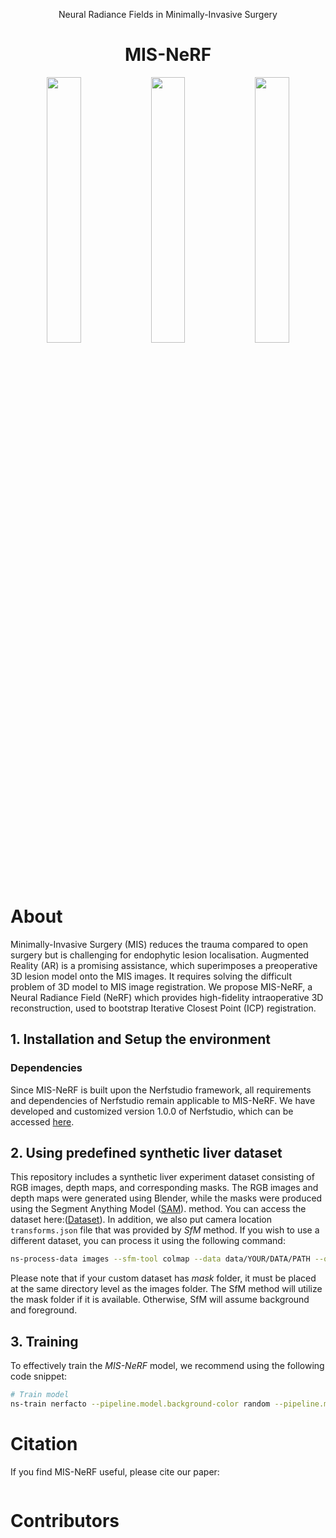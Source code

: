 <p align="center"> Neural Radiance Fields in Minimally-Invasive Surgery </p>
<h1 align="center">MIS-NeRF</h1>

<p align="center">
  <img src="assets/rgb.gif" width="33%"/><img src="assets/Intraoperative.gif" width="33%"/><img src="assets/Intraoperative.gif" width="33%"/>
</p>



# About


Minimally-Invasive Surgery (MIS) reduces the trauma compared to open surgery but is challenging for endophytic lesion localisation. Augmented
Reality (AR) is a promising assistance, which superimposes a preoperative 3D lesion model onto the MIS images. It requires solving the difficult problem of
3D model to MIS image registration. We propose MIS-NeRF, a Neural Radiance Field (NeRF) which provides high-fidelity intraoperative 3D reconstruction, used
to bootstrap Iterative Closest Point (ICP) registration.



## 1. Installation and Setup the environment

### Dependencies

Since MIS-NeRF is built upon the Nerfstudio framework, all requirements and dependencies of Nerfstudio remain applicable to MIS-NeRF. 
We have developed and customized version 1.0.0 of Nerfstudio, which can be accessed [here](https://github.com/nerfstudio-project/nerfstudio/releases/tag/v1.0.0).
## 2. Using predefined synthetic liver dataset
This repository includes a synthetic liver experiment dataset consisting of RGB images, depth maps, and corresponding masks. 
The RGB images and depth maps were generated using Blender, while the masks were produced using the Segment Anything Model ([SAM](https://github.com/facebookresearch/segment-anything)). 
method. You can access the dataset here:([Dataset](Dataset)).
In addition, we also put camera location ```transforms.json``` file that was provided by _SfM_ method.
If you wish to use a different dataset, you can process it using the following command:
```bash
ns-process-data images --sfm-tool colmap --data data/YOUR/DATA/PATH --output-dir data/YOUR/OUTPUT/PATH
```
Please note that if your custom dataset has _mask_ folder, it must be placed at the same directory level as the images folder.
The SfM method will utilize the mask folder if it is available. Otherwise, SfM will assume background and foreground.
## 3. Training 
To effectively train the _MIS-NeRF_ model, we recommend using the following code snippet:
```bash
# Train model
ns-train nerfacto --pipeline.model.background-color random --pipeline.model.predict-normals True --pipeline.model.camera-optimizer.mode off --data data/liver/... --output-dir data/liver/... nerfstudio-data  
```




# Citation
If you find MIS-NeRF useful, please cite our paper:

```

```

# Contributors


